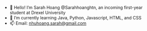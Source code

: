 - 👋 Hello! I’m Sarah Hoang @Sarahhoanghtn, an incoming first-year student at Drexel University
- 🌱 I’m currently learning Java, Python, Javascript, HTML, and CSS
- 📫 Email: nhuhoang.sarah@gmail.com

<!---
Sarahhoanghtn/Sarahhoanghtn is a ✨ special ✨ repository because its `README.md` (this file) appears on your GitHub profile.
You can click the Preview link to take a look at your changes.
--->
